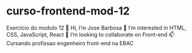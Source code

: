 # curso-frontend-mod-12
Exercício do modulo 12
👋 Hi, I’m Jose Barbosa
👀 I’m interested in HTML, CSS, JavaScript, React
💞️ I’m looking to collaborate on Front-end
📫 Cursando profissao engenheiro front-end na EBAC
